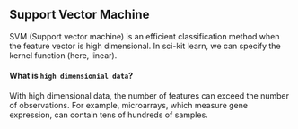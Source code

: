 ## Support Vector Machine
SVM (Support vector machine) is an efficient classification method when the feature vector is high dimensional. In sci-kit learn, we can specify the kernel function (here, linear). 

#### What is `high dimensionial data`?

With high dimensional data, the number of features can exceed the number of observations. For example, microarrays, which measure gene expression, can contain tens of hundreds of samples.

